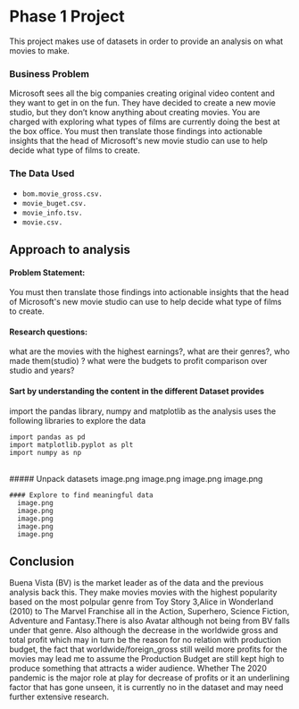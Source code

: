 # Phase 1 Project
 
This project makes use of datasets in order to provide an analysis on what movies to make. 

### Business Problem

Microsoft sees all the big companies creating original video content and they want to get in on the fun. They have decided to create a new movie studio, but they don’t know anything about creating movies. You are charged with exploring what types of films are currently doing the best at the box office. You must then translate those findings into actionable insights that the head of Microsoft's new movie studio can use to help decide what type of films to create.

### The Data Used
* `bom.movie_gross.csv.`
* `movie_buget.csv.`
* `movie_info.tsv.`
* `movie.csv.`

## Approach to analysis

   #### Problem Statement:
   
   You must then translate those findings into actionable insights that the head of Microsoft's new movie studio can use to help decide what type of films to create.

   #### Research questions:
   
   what are the movies with the highest earnings?, 
   what are their genres?, 
   who made them(studio) ? 
   what were the budgets to profit comparison over studio and years?

   #### Sart by understanding the content in the different Dataset provides
  
   import the pandas library, numpy and matplotlib as the analysis uses the following libraries to explore the data 

    import pandas as pd
    import matplotlib.pyplot as plt
    import numpy as np
​     
    ##### Unpack datasets 
      image.png
      image.png
      image.png
      image.png
   
    #### Explore to find meaningful data
      image.png
      image.png
      image.png
      image.png
      image.png

## Conclusion
Buena Vista (BV) is the market leader as of the data and the previous analysis back this. They make movies movies with the highest popularity based on the most polpular genre from Toy Story 3,Alice in Wonderland (2010) to The Marvel Franchise all in the Action, Superhero, Science Fiction, Adventure and Fantasy.There is also Avatar although not being from BV falls under that genre. Also although the decrease in the worldwide gross and total profit which may in turn be the reason for no relation with production budget, the fact that worldwide/foreign_gross still weild more profits for the movies may lead me to assume the Production Budget are still kept high to produce something that attracts a wider audience. Whether The 2020 pandemic is the major role at play for decrease of profits or it an underlining factor that has gone unseen, it is currently no in the dataset and may need further extensive research.

